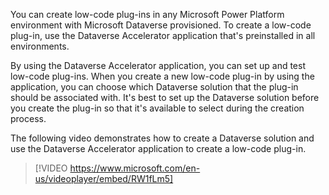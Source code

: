 You can create low-code plug-ins in any Microsoft Power Platform environment with Microsoft Dataverse provisioned. To create a low-code plug-in, use the Dataverse Accelerator application that's preinstalled in all environments.

By using the Dataverse Accelerator application, you can set up and test low-code plug-ins. When you create a new low-code plug-in by using the application, you can choose which Dataverse solution that the plug-in should be associated with. It's best to set up the Dataverse solution before you create the plug-in so that it's available to select during the creation process.

The following video demonstrates how to create a Dataverse solution and use the Dataverse Accelerator application to create a low-code plug-in.

> [!VIDEO https://www.microsoft.com/en-us/videoplayer/embed/RW1fLm5]
